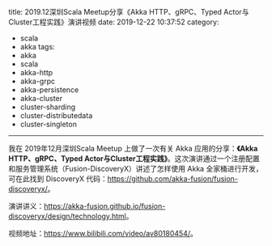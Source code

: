 title: 2019.12深圳Scala Meetup分享《Akka HTTP、gRPC、Typed Actor与Cluster工程实践》演讲视频
date: 2019-12-22 10:37:52
category:
  - scala
  - akka
tags:
  - akka
  - scala
  - akka-http
  - akka-grpc
  - akka-persistence
  - akka-cluster
  - cluster-sharding
  - cluster-distributedata
  - cluster-singleton
---

我在 2019年12月深圳Scala Meetup 上做了一次有关 Akka 应用的分享：**《Akka HTTP、gRPC、Typed Actor与Cluster工程实践》**。这次演讲通过一个注册配置和服务管理系统（Fusion-DiscoveryX）讲述了怎样使用 Akka 全家桶进行开发，可在此找到 DiscoveryX 代码：<a href="https://github.com/akka-fusion/fusion-discoveryx/" target="_blank">https://github.com/akka-fusion/fusion-discoveryx/</a>。

演讲讲义：<a href="https://akka-fusion.github.io/fusion-discoveryx/design/technology.html">https://akka-fusion.github.io/fusion-discoveryx/design/technology.html</a>。

视频地址：<a href="https://www.bilibili.com/video/av80180454/" target="_blank">https://www.bilibili.com/video/av80180454/</a>。

